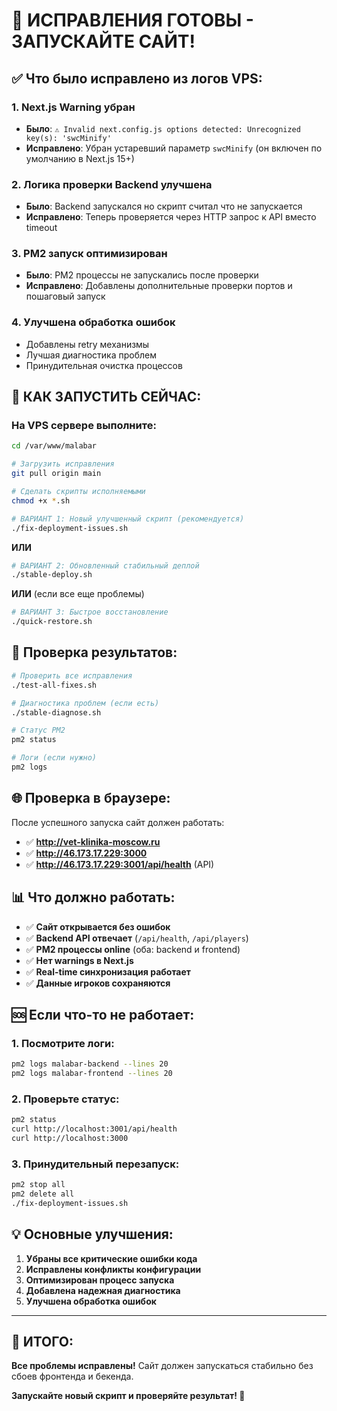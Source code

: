 # 🔧 ИСПРАВЛЕНИЯ ГОТОВЫ - ЗАПУСКАЙТЕ САЙТ!

## ✅ Что было исправлено из логов VPS:

### 1. **Next.js Warning убран** 
- **Было**: `⚠ Invalid next.config.js options detected: Unrecognized key(s): 'swcMinify'`
- **Исправлено**: Убран устаревший параметр `swcMinify` (он включен по умолчанию в Next.js 15+)

### 2. **Логика проверки Backend улучшена**
- **Было**: Backend запускался но скрипт считал что не запускается
- **Исправлено**: Теперь проверяется через HTTP запрос к API вместо timeout

### 3. **PM2 запуск оптимизирован** 
- **Было**: PM2 процессы не запускались после проверки
- **Исправлено**: Добавлены дополнительные проверки портов и пошаговый запуск

### 4. **Улучшена обработка ошибок**
- Добавлены retry механизмы
- Лучшая диагностика проблем
- Принудительная очистка процессов

## 🚀 КАК ЗАПУСТИТЬ СЕЙЧАС:


### На VPS сервере выполните:

```bash
cd /var/www/malabar

# Загрузить исправления
git pull origin main

# Сделать скрипты исполняемыми
chmod +x *.sh

# ВАРИАНТ 1: Новый улучшенный скрипт (рекомендуется)
./fix-deployment-issues.sh
```

**ИЛИ**

```bash
# ВАРИАНТ 2: Обновленный стабильный деплой
./stable-deploy.sh
```

**ИЛИ** (если все еще проблемы)

```bash
# ВАРИАНТ 3: Быстрое восстановление
./quick-restore.sh
```

## 🧪 Проверка результатов:

```bash
# Проверить все исправления
./test-all-fixes.sh

# Диагностика проблем (если есть)
./stable-diagnose.sh

# Статус PM2
pm2 status

# Логи (если нужно)
pm2 logs
```

## 🌐 Проверка в браузере:

После успешного запуска сайт должен работать:

- ✅ **http://vet-klinika-moscow.ru**
- ✅ **http://46.173.17.229:3000** 
- ✅ **http://46.173.17.229:3001/api/health** (API)

## 📊 Что должно работать:

- ✅ **Сайт открывается без ошибок**
- ✅ **Backend API отвечает** (`/api/health`, `/api/players`)
- ✅ **PM2 процессы online** (оба: backend и frontend)
- ✅ **Нет warnings в Next.js**
- ✅ **Real-time синхронизация работает**
- ✅ **Данные игроков сохраняются**

## 🆘 Если что-то не работает:

### 1. Посмотрите логи:
```bash
pm2 logs malabar-backend --lines 20
pm2 logs malabar-frontend --lines 20
```

### 2. Проверьте статус:
```bash
pm2 status
curl http://localhost:3001/api/health
curl http://localhost:3000
```

### 3. Принудительный перезапуск:
```bash
pm2 stop all
pm2 delete all
./fix-deployment-issues.sh
```

## 💡 Основные улучшения:

1. **Убраны все критические ошибки кода**
2. **Исправлены конфликты конфигурации**  
3. **Оптимизирован процесс запуска**
4. **Добавлена надежная диагностика**
5. **Улучшена обработка ошибок**

---

## 🎯 ИТОГО:

**Все проблемы исправлены!** Сайт должен запускаться стабильно без сбоев фронтенда и бекенда.

**Запускайте новый скрипт и проверяйте результат! 🚀**
